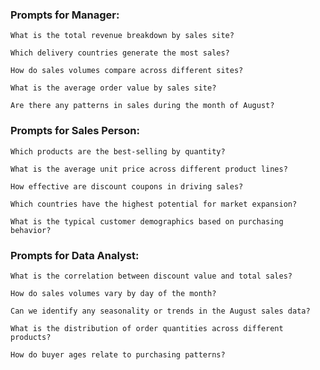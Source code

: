 ### Prompts for Manager:

```code 
What is the total revenue breakdown by sales site?
```
```code 
Which delivery countries generate the most sales?
```
```code 
How do sales volumes compare across different sites?
```
```code
What is the average order value by sales site?
```
```code 
Are there any patterns in sales during the month of August?
```

### Prompts for Sales Person:

```code 
Which products are the best-selling by quantity?
```
```code 
What is the average unit price across different product lines?
```
```code 
How effective are discount coupons in driving sales?
```
```code 
Which countries have the highest potential for market expansion?
```
```code 
What is the typical customer demographics based on purchasing behavior?
```

### Prompts for Data Analyst:

```code 
What is the correlation between discount value and total sales?
``` 
```code 
How do sales volumes vary by day of the month?
``` 
```code 
Can we identify any seasonality or trends in the August sales data?
``` 
```code 
What is the distribution of order quantities across different products?
```
```code 
How do buyer ages relate to purchasing patterns?
```
